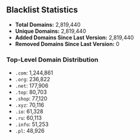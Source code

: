 ## Blacklist Statistics

- **Total Domains:** 2,819,440
- **Unique Domains:** 2,819,440
- **Added Domains Since Last Version:** 2,819,440
- **Removed Domains Since Last Version:** 0

### Top-Level Domain Distribution

-  `.com`: 1,244,861
-  `.org`: 236,822
-  `.net`: 177,906
-  `.top`: 80,703
-  `.shop`: 77,120
-  `.xyz`: 70,116
-  `.io`: 61,328
-  `.ru`: 60,113
-  `.info`: 51,253
-  `.pl`: 48,926
